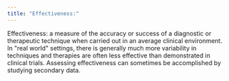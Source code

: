 ```yaml
---
title: "Effectiveness:"
---
```

Effectiveness: a measure of the accuracy or success of a diagnostic or therapeutic technique when carried out in an average clinical environment.
In &quot;real world&quot; settings, there is generally much more variability in techniques and therapies are often less effective than demonstrated in clinical trials.
Assessing effectiveness can sometimes be accomplished by studying secondary data.

